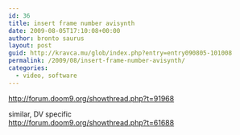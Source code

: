 ```yaml
---
id: 36
title: insert frame number avisynth
date: 2009-08-05T17:10:08+00:00
author: bronto saurus
layout: post
guid: http://kravca.mu/glob/index.php?entry=entry090805-101008
permalink: /2009/08/insert-frame-number-avisynth/
categories:
  - video, software
---
```

<a href="http://forum.doom9.org/showthread.php?t=91968" target="_blank" >http://forum.doom9.org/showthread.php?t=91968</a>

similar, DV specific  
<a href="http://forum.doom9.org/showthread.php?t=61688" target="_blank" >http://forum.doom9.org/showthread.php?t=61688</a>